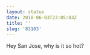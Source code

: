 ```yaml
---
layout: status
date: 2018-06-03T23:05:03Z
title: ''
slug: '83103'
---
```

Hey San Jose, why is it so hot?
